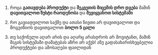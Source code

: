 1. როცა **გათავდება პროდუქტი** და **შეკვეთის მიცემის დრო დგება** მაშინ **დავითვალოთ ზუსტი რაოდენობა** და **შევიყვანოთ სისტემაში**

2. რო გავიადვილოთ საქმე და ათასი ნივთი არ დავითვალოთ და მოგვიწიოს დავითვალოთ **ბოლო 5 ცალი**

3. თუ საქონელი აღარ არის და აღარც არასდროს არ მოვიტანთ, მაშინ მაგის სისტემაში დამატებას აზრი არ აქვს! ანუ გადასახარისხეცბელია პროდუქტები და ამოსაღები ფაილიდან 
